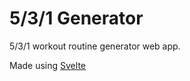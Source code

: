 # 5/3/1 Generator

5/3/1 workout routine generator web app. 

Made using [Svelte](https://svelte.dev)